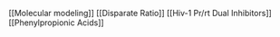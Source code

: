 [[Molecular modeling]]
[[Disparate Ratio]]
[[Hiv-1 Pr/rt Dual Inhibitors]]
[[Phenylpropionic Acids]]

